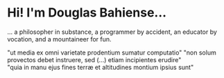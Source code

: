 # Hi! I'm Douglas Bahiense...
... a philosopher in substance, a programmer by accident, an educator by vocation, and a mountaineer for fun. 

"ut media ex omni	varietate prodentium sumatur computatio"
"non solum provectos debet instruere, sed (...) etiam incipientes erudire"  
"quia in manu ejus fines terræ et altitudines montium ipsius sunt"
